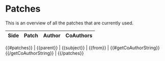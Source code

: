 # Patches

<!--- 
This file is autogenerated! Modify the .template.md to make changes!
--->

This is an overview of all the patches that are currently used.

| Side | Patch        | Author           | CoAuthors  |
| ----- | ------------- |:-------------:| -----:|
{{#patches}}
| {{parent}} |  {{subject}}      | {{from}} | {{#getCoAuthorString}}{{/getCoAuthorString}} |
{{/patches}}
